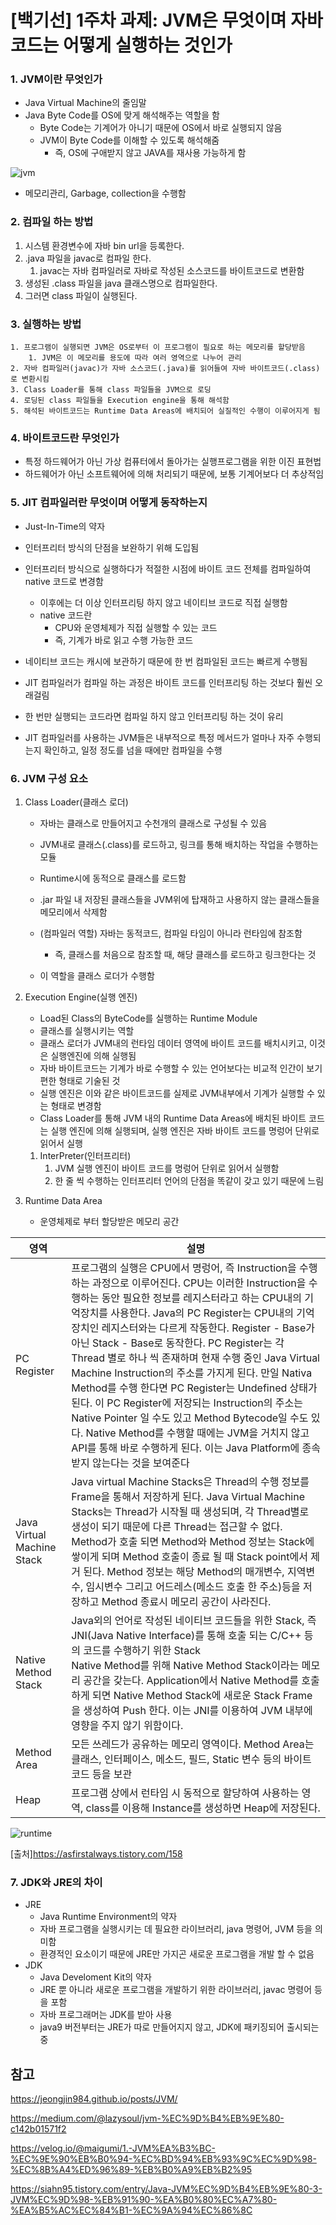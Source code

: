 # [백기선] 1주차 과제: JVM은 무엇이며 자바 코드는 어떻게 실행하는 것인가

### 1.  JVM이란 무엇인가

- Java Virtual Machine의 줄임말
- Java Byte Code를 OS에 맞게 해석해주는 역할을 함
  - Byte Code는 기계어가 아니기 때문에 OS에서 바로 실행되지 않음
  - JVM이 Byte Code를 이해할 수 있도록 해석해줌
    - 즉, OS에 구애받지 않고 JAVA를 재사용 가능하게 함

![jvm](img/01.png)

- 메모리관리, Garbage, collection을 수행함

###  2. 컴파일 하는 방법

1. 시스템 환경변수에 자바 bin url을 등록한다.
2. .java 파일을 javac로 컴파일 한다.
   1. javac는 자바 컴파일러로 자바로 작성된 소스코드를 바이트코드로 변환함
3. 생성된 .class 파일을  java 클래스명으로 컴파일한다.
4. 그러면 class 파일이 실행된다.

###  3. 실행하는 방법

 	1. 프로그램이 실행되면 JVM은 OS로부터 이 프로그램이 필요로 하는 메모리를 할당받음
      	1. JVM은 이 메모리를 용도에 따라 여러 영역으로 나누어 관리
 	2. 자바 컴파일러(javac)가 자바 소스코드(.java)를 읽어들여 자바 바이트코드(.class)로 변환시킴
 	3. Class Loader를 통해 class 파일들을 JVM으로 로딩
 	4. 로딩된 class 파일들을 Execution engine을 통해 해석함
 	5. 해석된 바이트코드는 Runtime Data Areas에 배치되어 실질적인 수행이 이루어지게 됨

### 4. 바이트코드란 무엇인가

- 특정 하드웨어가 아닌 가상 컴퓨터에서 돌아가는 실행프로그램을 위한 이진 표현법
- 하드웨어가 아닌 소프트웨어에 의해 처리되기 때문에, 보통 기계어보다 더 추상적임

### 5. JIT 컴파일러란 무엇이며 어떻게 동작하는지

- Just-In-Time의 약자

- 인터프리터 방식의 단점을 보완하기 위해 도입됨
- 인터프리터 방식으로 실행하다가 적절한 시점에 바이트 코드 전체를 컴파일하여 native 코드로 변경함
  - 이후에는 더 이상 인터프리팅 하지 않고 네이티브 코드로 직접 실행함
  - native 코드란
    - CPU와 운영체제가 직접 실행할 수 있는 코드
    - 즉, 기계가 바로 읽고 수행 가능한 코드
- 네이티브 코드는 캐시에 보관하기 때문에 한 번 컴파일된 코드는 빠르게 수행됨
- JIT 컴파일러가 컴파일 하는 과정은 바이트 코드를 인터프리팅 하는 것보다 훨씬 오래걸림
- 한 번만 실행되는 코드라면 컴파일 하지 않고 인터프리팅 하는 것이 유리
- JIT 컴파일러를 사용하는 JVM들은 내부적으로 특정 메서드가 얼마나 자주 수행되는지 확인하고, 일정 정도를 넘을 때에만 컴파일을 수행

### 6. JVM 구성 요소

1. Class Loader(클래스 로더)

   - 자바는 클래스로 만들어지고 수천개의 클래스로 구성될 수 있음

   - JVM내로 클래스(.class)를 로드하고, 링크를 통해 배치하는 작업을 수행하는 모듈
   - Runtime시에 동적으로 클래스를 로드함
   - .jar 파일 내 저장된 클래스들을 JVM위에 탑재하고 사용하지 않는 클래스들을 메모리에서 삭제함
   - (컴파일러 역할) 자바는 동적코드, 컴파일 타임이 아니라 런타임에 참조함
     - 즉, 클래스를 처음으로 참조할 때, 해당 클래스를 로드하고 링크한다는 것
   - 이 역할을 클래스 로더가 수행함

2. Execution Engine(실행 엔진)

   - Load된 Class의 ByteCode를 실행하는 Runtime Module
   - 클래스를 실행시키는 역할
   - 클래스 로더가 JVM내의 런타임 데이터 영역에 바이트 코드를 배치시키고, 이것은 실행엔진에 의해 실행됨
   - 자바 바이트코드는 기계가 바로 수행할 수 있는 언어보다는 비교적 인간이 보기 편한 형태로 기술된 것
   - 실행 엔진은 이와 같은 바이트코드를 실제로 JVM내부에서 기계가 실행할 수 있는 형태로 변경함
   - Class Loader를 통해 JVM 내의 Runtime Data Areas에 배치된 바이트 코드는 실행 엔진에 의해 실행되며, 실행 엔진은 자바 바이트 코드를 명렁어 단위로 읽어서 실행

   1. InterPreter(인터프리터)
      1. JVM 실행 엔진이 바이트 코드를 명렁어 단위로 읽어서 실행함
      2. 한 줄 씩 수행하는 인터프리터 언어의 단점을 똑같이 갖고 있기 때문에 느림

3. Runtime Data Area

   - 운영체제로 부터 할당받은 메모리 공간

| 영역                       | 설명                                                         |
| -------------------------- | ------------------------------------------------------------ |
| PC Register                | 프로그램의 실행은 CPU에서 명렁어, 즉 Instruction을 수행하는 과정으로 이루어진다. CPU는 이러한 Instruction을 수행하는 동안 필요한 정보를 레지스터라고 하는 CPU내의 기억장치를 사용한다. Java의 PC Register는 CPU내의 기억장치인 레지스터와는 다르게 작동한다. Register - Base가 아닌 Stack - Base로 동작한다. PC Register는 각 Thread 별로 하나 씩 존재하며 현재 수행 중인 Java Virtual Machine Instruction의 주소를 가지게 된다. 만일 Nativa Method를 수행 한다면 PC Register는 Undefined 상태가 된다. 이 PC Register에 저장되는 Instruction의 주소는 Native Pointer 일 수도 있고 Method Bytecode일 수도 있다. Native Method를 수행할 때에는 JVM을 거치지 않고 API를 통해 바로 수행하게 된다. 이는 Java Platform에 종속 받지 않는다는 것을 보여준다 |
| Java Virtual Machine Stack | Java virtual Machine Stacks은 Thread의 수행 정보를 Frame을 통해서 저장하게 된다. Java Virtual Machine Stacks는 Thread가 시작될 때 생성되며, 각 Thread별로 생성이 되기 때문에 다른 Thread는 접근할 수 없다. <br>Method가 호출 되면 Method와 Method 정보는 Stack에 쌓이게 되며 Method 호출이 종료 될 때 Stack point에서 제거 된다. Method 정보는 해당 Method의 매개변수, 지역변수, 임시변수 그리고 어드레스(메소드 호출 한 주소)등을 저장하고 Method 종료시 메모리 공간이 사라진다. |
| Native Method Stack        | Java외의 언어로 작성된 네이티브 코드들을 위한 Stack, 즉 JNI(Java Native Interface)를 통해 호출 되는 C/C++ 등의 코드를 수행하기 위한 Stack<br>Native Method를 위해 Native Method Stack이라는 메모리 공간을 갖는다. Application에서 Native Method를 호출하게 되면 Native Method Stack에 새로운 Stack Frame을 생성하여 Push 한다. 이는 JNI를 이용하여 JVM 내부에 영향을 주지 않기 위함이다. |
| Method Area                | 모든 쓰레드가 공유하는 메모리 영역이다. Method Area는 클래스, 인터페이스, 메소드, 필드, Static 변수 등의 바이트 코드 등을 보관 |
| Heap                       | 프로그램 상에서 런타임 시 동적으로 할당하여 사용하는 영역, class를 이용해 Instance를 생성하면 Heap에 저장된다. |

![runtime](img/02.png)

[출처]https://asfirstalways.tistory.com/158

### 7. JDK와 JRE의 차이

- JRE
  - Java Runtime Environment의 약자
  - 자바 프로그램을 실행시키는 데 필요한 라이브러리, java 명령어, JVM 등을 의미함
  - 환경적인 요소이기 때문에 JRE만 가지곤 새로운 프로그램을 개발 할 수 없음
- JDK
  - Java Develoment Kit의 약자
  - JRE 뿐 아니라 새로운 프로그램을 개발하기 위한 라이브러리, javac 명령어 등을 포함
  - 자바 프로그래머는 JDK를 받아 사용
  - java9 버전부터는 JRE가 따로 만들어지지 않고, JDK에 패키징되어 출시되는 중

## 참고

https://jeongjin984.github.io/posts/JVM/

https://medium.com/@lazysoul/jvm-%EC%9D%B4%EB%9E%80-c142b01571f2

https://velog.io/@maigumi/1.-JVM%EA%B3%BC-%EC%9E%90%EB%B0%94-%EC%BD%94%EB%93%9C%EC%9D%98-%EC%8B%A4%ED%96%89-%EB%B0%A9%EB%B2%95

https://siahn95.tistory.com/entry/Java-JVM%EC%9D%B4%EB%9E%80-3-JVM%EC%9D%98-%EB%91%90-%EA%B0%80%EC%A7%80-%EA%B5%AC%EC%84%B1-%EC%9A%94%EC%86%8C